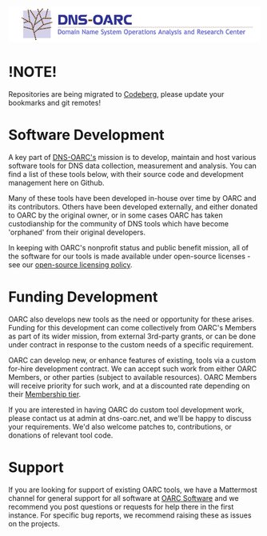 ![DNS-OARC](/logo.png)

# !NOTE!

Repositories are being migrated to [Codeberg](https://codeberg.org/DNS-OARC), please update your bookmarks and git remotes!

# Software Development

A key part of [DNS-OARC's](https://www.dns-oarc.net) mission is to develop, maintain and host various software tools for DNS data collection, measurement and analysis. You can find a list of these tools below, with their source code and development management here on Github.

Many of these tools have been developed in-house over time by OARC and its contributors. Others have been developed externally, and either donated to OARC by the original owner, or in some cases OARC has taken custodianship for the community of DNS tools which have become 'orphaned' from their original developers.

In keeping with OARC's nonprofit status and public benefit mission, all of the software for our tools is made available under open-source licenses - see our [open-source licensing policy](https://www.dns-oarc.net/oarc/software).

# Funding Development

OARC also develops new tools as the need or opportunity for these arises. Funding for this development can come collectively from OARC's Members as part of its wider mission, from external 3rd-party grants, or can be done under contract in response to the custom needs of a specific requirement.

OARC can develop new, or enhance features of existing, tools via a custom for-hire development contract. We can accept such work from either OARC Members, or other parties (subject to available resources). OARC Members will receive priority for such work, and at a discounted rate depending on their [Membership tier](https://www.dns-oarc.net/oarc/agreements).

If you are interested in having OARC do custom tool development work, please contact us at admin at dns-oarc.net, and we'll be happy to discuss your requirements. We'd also welcome patches to, contributions, or donations of relevant tool code.

# Support

If you are looking for support of existing OARC tools, we have a Mattermost channel for general support for all software at [OARC Software](https://chat.dns-oarc.net/community/channels/oarc-software) and we recommend you post questions or requests for help there in the first instance. For specific bug reports, we recommend raising these as issues on the projects.
